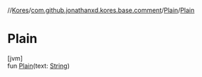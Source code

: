 //[Kores](../../../index.md)/[com.github.jonathanxd.kores.base.comment](../index.md)/[Plain](index.md)/[Plain](-plain.md)

# Plain

[jvm]\
fun [Plain](-plain.md)(text: [String](https://kotlinlang.org/api/latest/jvm/stdlib/kotlin/-string/index.html))
